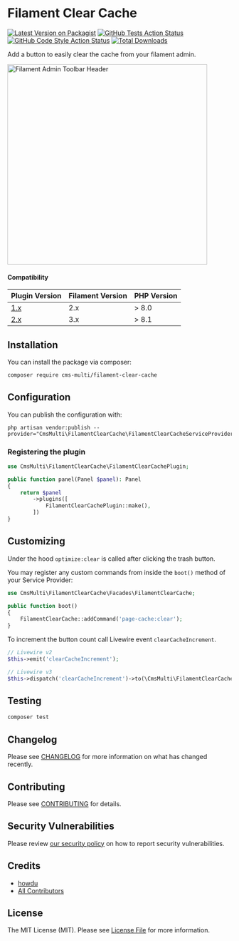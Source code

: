 # Filament Clear Cache

[![Latest Version on Packagist](https://img.shields.io/packagist/v/cms-multi/filament-clear-cache.svg?style=flat-square)](https://packagist.org/packages/cms-multi/filament-clear-cache)
[![GitHub Tests Action Status](https://img.shields.io/github/actions/workflow/status/cms-multi/filament-clear-cache/run-tests.yml?branch=main&label=tests&style=flat-square)](https://github.com/cms-multi/filament-clear-cache/actions?query=workflow%3Arun-tests+branch%3Amain)
[![GitHub Code Style Action Status](https://img.shields.io/github/actions/workflow/status/cms-multi/filament-clear-cache/fix-php-code-style-issues.yml?branch=main&label=code%20style&style=flat-square)](https://github.com/cms-multi/filament-clear-cache/actions?query=workflow%3A"Fix+PHP+code+style+issues"+branch%3Amain)
[![Total Downloads](https://img.shields.io/packagist/dt/cms-multi/filament-clear-cache.svg?style=flat-square)](https://packagist.org/packages/cms-multi/filament-clear-cache)

Add a button to easily clear the cache from your filament admin.

<img width="449" alt="Filament Admin Toolbar Header" src="https://user-images.githubusercontent.com/533658/224348501-81f91bde-181c-454a-aafc-e633c1e7ae6f.png">


#### Compatibility

| Plugin Version | Filament Version | PHP Version |
|----------------|-----------------|-------------|
| [1.x](https://github.com/cms-multi/filament-clear-cache/tree/1.x)            | 2.x   | \> 8.0      |
| [2.x](https://github.com/cms-multi/filament-clear-cache/tree/2.x)            | 3.x             | \> 8.1      |

## Installation

You can install the package via composer:

```bash
composer require cms-multi/filament-clear-cache
```

## Configuration

You can publish the configuration with:

```shell
php artisan vendor:publish --provider="CmsMulti\FilamentClearCache\FilamentClearCacheServiceProvider"
```

### Registering the plugin

```php
use CmsMulti\FilamentClearCache\FilamentClearCachePlugin;

public function panel(Panel $panel): Panel
{
    return $panel
        ->plugins([
            FilamentClearCachePlugin::make(),
        ])
}
```

## Customizing

Under the hood `optimize:clear` is called after clicking the trash button.

You may register any custom commands from inside the `boot()` method of your Service Provider:

```php
use CmsMulti\FilamentClearCache\Facades\FilamentClearCache;

public function boot()
{
    FilamentClearCache::addCommand('page-cache:clear');
}
```

To increment the button count call Livewire event `clearCacheIncrement`.
```php
// Livewire v2
$this->emit('clearCacheIncrement');

// Livewire v3
$this->dispatch('clearCacheIncrement')->to(\CmsMulti\FilamentClearCache\Http\Livewire\ClearCache::class);
```

## Testing

```bash
composer test
```

## Changelog

Please see [CHANGELOG](CHANGELOG.md) for more information on what has changed recently.

## Contributing

Please see [CONTRIBUTING](CONTRIBUTING.md) for details.

## Security Vulnerabilities

Please review [our security policy](../../security/policy) on how to report security vulnerabilities.

## Credits

- [howdu](https://github.com/cms-multi)
- [All Contributors](../../contributors)

## License

The MIT License (MIT). Please see [License File](LICENSE.md) for more information.
